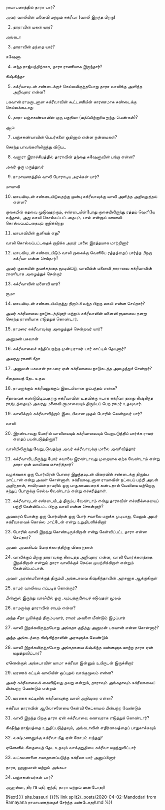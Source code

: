 ராமாயணத்தில் தாரா யார்?

அவர் வாலியின் மனைவி மற்றும் சுக்ரீவா (வாலி இறந்த பிறகு)

2) தாராவின் மகன் யார்?

அங்கடா

3) தாராவின் தந்தை யார்?

சுஷேனா

4) எந்த ராஜ்யத்திற்காக, தாரா ராணியாக இருந்தார்?

கிஷ்கிந்தா

5) சுக்ரீவாவுடன் சண்டைக்குச் செல்லவிருந்தபோது தாரா வாலிக்கு அளித்த அறிவுரை என்ன?

பகவான் ராமருடனான சுக்ரீவாவின் கூட்டணியின் காரணமாக சண்டைக்கு செல்லக்கூடாது

6) தாரா பஞ்சகண்யாவின் ஒரு பகுதியா (மதிப்பிற்குரிய ஐந்து பெண்கள்)?

ஆம்

7) பஞ்சகண்யாவின் பெயர்களை ஓதினால் என்ன நன்மைகள்?

சொந்த பாவங்களிலிருந்து விடுபட

8) வனாரா இராச்சியத்தில் தாராவின் தந்தை சுஷேனாவின் பங்கு என்ன?

அவர் ஒரு மருத்துவர்

9) ராமாயணத்தில் வாலி போராடிய அரக்கன் யார்?

மாயாவி

10) மாயவியுடன் சண்டையிடுவதற்கு முன்பு சுக்ரீவாவுக்கு வாலி அளித்த அறிவுறுத்தல் என்ன?

குகையின் கதவை மூடுவதற்கும், சண்டையின்போது குகையிலிருந்து ரத்தம் வெளியே வந்தால், அது வாலி கொல்லப்பட்டதையும், பால் என்றால் மாயாவி கொல்லப்பட்டதையும் குறிக்கிறது

11) மாயாவியின் சூனியம் எது?

வாலி கொல்லப்பட்டதைக் குறிக்க அவர் பாலை இரத்தமாக மாற்றினார்

12) மாயவியுடன் சண்டையிடும் வாலி குகைக்கு வெளியே ரத்தத்தைப் பார்த்த பிறகு சுக்ரீவா என்ன செய்தார்?

அவர் குகையின் துவக்கத்தை மூடிவிட்டு, வாலியின் மனைவி தாராவை சுக்ரீவாவின் ராணியாக அழைத்துச் சென்றார்


13) சுக்ரீவாவின் மனைவி யார்?

ரூமா

14) மாயவியுடன் சண்டையிலிருந்து திரும்பி வந்த பிறகு வாலி என்ன செய்தார்?

அவர் சுக்ரீவாவை நாடுகடத்தினார் மற்றும் சுக்ரீவாவின் மனைவி ரூமாவை தனது சொந்த ராணியாக எடுத்துக் கொண்டார்.

15) ராமரை சுக்ரீவாவுக்கு அழைத்துச் சென்றவர் யார்?

அனுமன் பகவான்

16) சுக்ரீவாவைச் சந்திப்பதற்கு முன்பு ராமர் யார் காட்டில் தேடினார்?

அவரது ராணி சீதா

17) அனுமன் பகவான் ராமரை ஏன் சுக்ரீவாவை நாடுகடத்த அழைத்துச் சென்றார்?

சீதையைத் தேட உதவ

18) ராமருக்கும் சுக்ரீவனுக்கும் இடையிலான ஒப்பந்தம் என்ன?

சீதாவைக் கண்டுபிடிப்பதற்கு சுக்ரீவாவின் உதவிக்கு ஈடாக சுக்ரீவா தனது கிஷ்கிந்த ராஜ்யத்தையும் அவரது மனைவி ரூமாவையும் திரும்பப் பெற ராமர் உதவுவார்.

19) வாலிக்கும் சுக்ரீவாவிற்கும் இடையிலான முதல் போரில் வென்றவர் யார்?

வாலி

20) இரண்டாவது போரில் வாலியையும் சுக்ரீவாவையும் வேறுபடுத்திப் பார்க்க ராமர் எதைப் பயன்படுத்தினார்?

வாலியிலிருந்து வேறுபடுவதற்கு அவர் சுக்ரீவாவுக்கு மாலை அணிவித்தார்

21) சுக்ரீவாவிடமிருந்து போர் சவாலை இரண்டாவது முறையாக ஏற்க வேண்டாம் என்று தாரா ஏன் வாலியை எச்சரித்தார்?

வழக்கமாக ஒரு போர்வீரன் போரை இழந்தவுடன் விரைவில் சண்டைக்கு திரும்ப மாட்டான் என்று அவள் சொன்னாள். சுக்ரீவாவுடனான ராமாவின் நட்பைப் பற்றி அவள் அறிந்தாள், சாமிரவன் ராமரில் ஒரு பாதுகாவலரைக் கண்டதால் வேலியை மற்றொரு சுற்றுப் போருக்கு செல்ல வேண்டாம் என்று எச்சரித்தாள்.

22) சுக்ரீவாவுடன் சண்டையிடத் திரும்ப வேண்டாம் என்று தாராவின் எச்சரிக்கையைப் பற்றி கேள்விப்பட்ட பிறகு வாலி என்ன சொன்னார்?

அவரைப் போன்ற ஒரு போர்வீரன் ஒரு போர் சவாலை மறுக்க முடியாது, மேலும் அவர் சுக்ரீவாவைக் கொல்ல மாட்டேன் என்று உறுதியளிக்கிறார்

23) போரில் வாலி இறந்து கொண்டிருக்கிறான் என்று கேள்விப்பட்ட தாரா என்ன செய்தார்?

அவள் அவனிடம் போர்க்களத்திற்கு விரைந்தாள்

24) வாலிக்குப் பிறகு தாராவுக்கு கிடைத்த அறிவுரை என்ன, வாலி போர்க்களத்தை இறக்கிறான் என்றும் தாரா வாலிக்குச் செல்ல முயற்சிக்கிறாள் என்றும் கேள்விப்பட்டாள்.

அவள் அரண்மனைக்குத் திரும்பி அங்கடாவை கிஷ்கிந்தாவின் அரசனாக ஆக்குகிறாள்

25) ராமர் வாலியை எப்படிக் கொன்றார்?

பின்னால் இருந்து வாலியில் ஒரு அம்புக்குறியைச் சுடுவதன் மூலம்

26) ராமருக்கு தாராவின் சாபம் என்ன?

அந்த சீதா பூமிக்குத் திரும்புவார், ராமர் அவளை மீண்டும் இழப்பார்

27) வாலி இறக்கவிருந்தபோது அங்கதா குறித்து அனுமன் பகவான் என்ன சொன்னார்?

அந்த அங்கடத்தை கிஷ்கிந்தாவின் அரசனாக்க வேண்டும்

28) வாலி இறக்கவிருந்தபோது அங்கதாவை கிஷ்கிந்த மன்னனாக மாற்ற தாரா ஏன் மறுத்துவிட்டார்?

ஏனென்றால் அங்கடாவின் மாமா சுக்ரீவா இன்னும் உயிருடன் இருக்கிறார்

29) மரணக் கட்டில் வாலியின் ஒப்புதல் வாக்குமூலம் என்ன?

அவர் சுக்ரீவாவைக் கைவிடுவது தவறு என்றும், தாராவும் அங்கதாவும் சுக்ரீவாவைப் பின்பற்ற வேண்டும் என்றும்

30) மரணக் கட்டிலில் சுக்ரீவாவுக்கு வாலி அறிவுரை என்ன?

சுக்ரீவா தாராவின் ஆலோசனையை கேள்வி கேட்காமல் பின்பற்ற வேண்டும்

31) வாலி இறந்த பிறகு தாரா ஏன் சுக்ரீவாவை கணவராக எடுத்துக் கொண்டார்?

கிஷிந்த ராஜ்யத்தை உறுதிப்படுத்தவும், அங்கடாவின் எதிர்காலத்தைப் பாதுகாக்கவும்

32) லக்ஷ்மணனுக்கு சுக்ரீவா மீது ஏன் கோபம் வந்தது?

ஏனெனில் சீதையைத் தேட உதவும் வாக்குறுதியை சுக்ரீவா மறந்துவிட்டார்

33) லட்சுமணனை சமாதானப்படுத்த சுக்ரீவா யார் அனுப்பினார்

தாரா, ஹனுமான் மற்றும் அங்கடா

34) பஞ்சகண்யர்கள் யார்?

அஹல்யா, திர ra பதி, குந்தி, தாரா மற்றும் மண்டோதரி

[Next]({{ site.baseurl }}{% link  split2/_posts/2020-04-02-Mandodari from Ramayana ராமாயணத்தைச் சேர்ந்த மண்டோதரி.md %})

